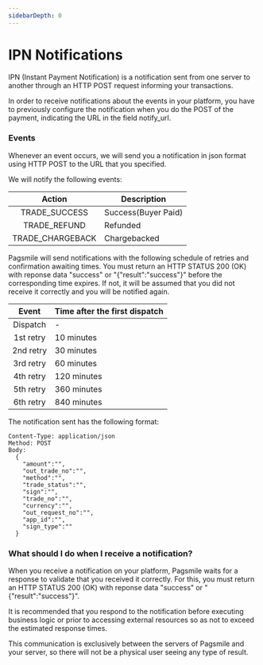 ```yaml
---
sidebarDepth: 0
---
```


# IPN Notifications

IPN (Instant Payment Notification) is a notification sent from one server to another through an HTTP POST request informing your transactions.

In order to receive notifications about the events in your platform, you have to previously configure the notification when you do the POST of the payment, indicating the URL in the field notify_url.


### Events

Whenever an event occurs, we will send you a notification in json format using HTTP POST to the URL that you specified.

We will notify the following events:

| Action | Description |
| :-: | --- |
| TRADE_SUCCESS | Success(Buyer Paid) |
| TRADE_REFUND | Refunded |
| TRADE_CHARGEBACK | Chargebacked |

Pagsmile will send notifications with the following schedule of retries and confirmation awaiting times. You must return an HTTP STATUS 200 (OK) with reponse data "success" or "{"result":"success"}" before the corresponding time expires. If not, it will be assumed that you did not receive it correctly and you will be notified again.

| Event | Time after the first dispatch |
| :-: | --- |
| Dispatch | - |
| 1st retry | 10 minutes |
| 2nd retry | 30 minutes |
| 3rd retry | 60 minutes |
| 4th retry | 120 minutes |
| 5th retry | 360 minutes |
| 6th retry | 840 minutes |

The notification sent has the following format:

```
Content-Type: application/json
Method: POST
Body:
  {
  	"amount":"",
  	"out_trade_no":"",
  	"method":"",
  	"trade_status":"",
  	"sign":"",
  	"trade_no":"",
  	"currency":"",
  	"out_request_no":"",
  	"app_id":"",
  	"sign_type":""
  }
```


### What should I do when I receive a notification?

When you receive a notification on your platform, Pagsmile waits for a response to validate that you received it correctly. For this, you must return an HTTP STATUS 200 (OK) with reponse data "success" or "{"result":"success"}".

It is recommended that you respond to the notification before executing business logic or prior to accessing external resources so as not to exceed the estimated response times.

This communication is exclusively between the servers of Pagsmile and your server, so there will not be a physical user seeing any type of result.
